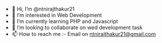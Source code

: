 - 👋 Hi, I’m @ntnirajthakur21
- 👀 I’m interested in Web Development
- 🌱 I’m currently learning PHP and Javascript
- 💞️ I’m looking to collaborate on wed development task
- 📫 How to reach me :- Email on ntnirajthakur21@gmail.com

<!---
ntnirajthakur21/ntnirajthakur21 is a ✨ special ✨ repository because its `README.md` (this file) appears on your GitHub profile.
You can click the Preview link to take a look at your changes.
--->
